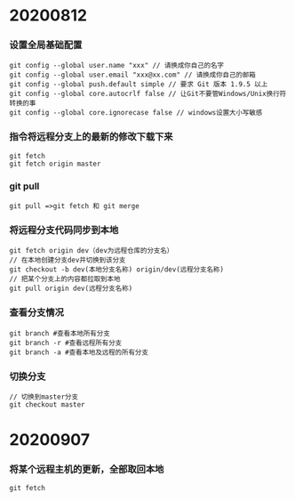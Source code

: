 # 20200812

### 设置全局基础配置
```
git config --global user.name "xxx" // 请换成你自己的名字
git config --global user.email "xxx@xx.com" // 请换成你自己的邮箱
git config --global push.default simple // 要求 Git 版本 1.9.5 以上
git config --global core.autocrlf false // 让Git不要管Windows/Unix换行符转换的事
git config --global core.ignorecase false // windows设置大小写敏感
```
### 指令将远程分支上的最新的修改下载下来
```
git fetch 
git fetch origin master
```

### git pull
```
git pull =>git fetch 和 git merge
```

### 将远程分支代码同步到本地
```
git fetch origin dev（dev为远程仓库的分支名）
// 在本地创建分支dev并切换到该分支
git checkout -b dev(本地分支名称) origin/dev(远程分支名称)
// 把某个分支上的内容都拉取到本地
git pull origin dev(远程分支名称)
```

### 查看分支情况
```
git branch #查看本地所有分支
git branch -r #查看远程所有分支
git branch -a #查看本地及远程的所有分支
```

### 切换分支
```
// 切换到master分支
git checkout master
```

# 20200907

### 将某个远程主机的更新，全部取回本地
```
git fetch
```
